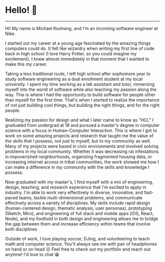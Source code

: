 # Hello! 👋
---
Hi! My name is Michael Koohang, and I'm an incoming software engineer at Nike.

I started out my career at a young age fascinated by the amazing things computers could do. It felt like wizardry when writing my first line of code back in high school (I love Harry Potter, so you could imagine my excitement). I knew almost immediately in that moment that I wanted to make this my career. 

Taking a less traditional route, I left high school after sophomore year to study software engineering as a dual enrollment student at my local university. I spent my time working as a lab assistant and tutor, immersing myself into the world of software while also teaching my passion along the way. This is where I had the opportunity to build software for people other than myself for the first time. That's when I started to realize the importance of not just building cool things, but building the right things, and for the right people. 

Realizing my passion for design and what I later came to know as "HCI," I graduated from undergrad at 18 and pursued a master's degree in computer science with a focus in Human-Computer Interaction. This is where I got to work on some amazing projects and research that taught me the value of the skills that I possess, not just to myself, but to my community as well. Many of my projects were based in civic environments and involved solving problems in my local community. Whether it was decreasing rat infestations in impoverished neighborhoods, organizing fragmented housing data, or increasing internet access in tribal communities, the work showed me how I can make a difference in my community with the skills and knowledge I possess.

Now graduated with my master's, I find myself with a mix of engineering, design, teaching, and research experience that I'm excited to apply in industry. I'm able to work very effectively in diverse, innovative, and fast-paced teams, tackle multi-dimensional problems, and communicate effectively across a variety of disciplines. My skills include rapid design (human-centered design, thematic analysis, user personas), prototyping (Sketch, Miro), and engineering of full stack and mobile apps (iOS, React, Node), and my foothold in both design and engineering allows me to bridge the gap between them and increase efficiency within teams that involve both disciplines. 

Outside of work, I love playing soccer, DJing, and volunteering to teach math and computer science. You'll always see me with pair of headphones on hand or on head 😉  Feel free to check out my portfolio and reach out anytime! I'd love to chat 😁
        
